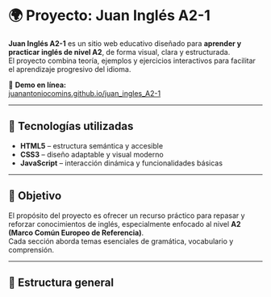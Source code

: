 # 🌍 Proyecto: Juan Inglés A2-1

**Juan Inglés A2-1** es un sitio web educativo diseñado para **aprender y practicar inglés de nivel A2**, de forma visual, clara y estructurada.  
El proyecto combina teoría, ejemplos y ejercicios interactivos para facilitar el aprendizaje progresivo del idioma.

🔗 **Demo en línea:**  
[juanantoniocomins.github.io/juan_ingles_A2-1](https://juanantoniocomins.github.io/juan_ingles_A2-1)

---

## 🧩 Tecnologías utilizadas

- **HTML5** – estructura semántica y accesible  
- **CSS3** – diseño adaptable y visual moderno  
- **JavaScript** – interacción dinámica y funcionalidades básicas  

---

## 🎯 Objetivo

El propósito del proyecto es ofrecer un recurso práctico para repasar y reforzar conocimientos de inglés, especialmente enfocado al nivel **A2 (Marco Común Europeo de Referencia)**.  
Cada sección aborda temas esenciales de gramática, vocabulario y comprensión.

---

## 📁 Estructura general


